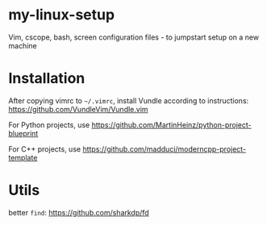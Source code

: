# my-linux-setup
Vim, cscope, bash, screen configuration files - to jumpstart setup on a new machine

# Installation
After copying vimrc to `~/.vimrc`, install Vundle according to instructions: https://github.com/VundleVim/Vundle.vim

For Python projects, use https://github.com/MartinHeinz/python-project-blueprint

For C++ projects, use https://github.com/madduci/moderncpp-project-template

# Utils

better `find`: https://github.com/sharkdp/fd
